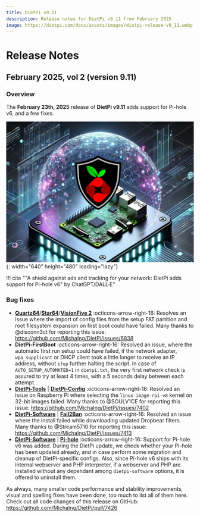 ```yaml
---
title: DietPi v9.11
description: Release notes for DietPi v9.11 from February 2025
image: https://dietpi.com/docs/assets/images/dietpi-release-v9_11.webp
---
```


# Release Notes

## February 2025, vol 2 (version 9.11)

### Overview

The **February 23th, 2025** release of **DietPi v9.11** adds support for Pi-hole v6, and a few fixes.

![ChatGPT generated privacy sphere](../assets/images/dietpi-release-v9_11.webp){: width="640" height="480" loading="lazy"}

!!! cite "\"A shield against ads and tracking for your network: DietPi adds support for Pi-hole v6\" by ChatGPT/DALL·E"

### Bug fixes

- [**Quartz64**](../hardware.md#pine64)/[**Star64**](../hardware.md#pine64_1)/[**VisionFive 2**](../hardware.md#starfive) :octicons-arrow-right-16: Resolves an issue where the import of config files from the setup FAT partition and root filesystem expansion on first boot could have failed. Many thanks to @disconn3ct for reporting this issue: <https://github.com/MichaIng/DietPi/issues/6838>
- **DietPi-FirstBoot** :octicons-arrow-right-16: Resolved an issue, where the automatic first run setup could have failed, if the network adapter, `wpa_supplicant` or DHCP client took a little longer to receive an IP address, without `ifup` further halting the script. In case of `AUTO_SETUP_AUTOMATED=1` in `dietpi.txt`, the very first network check is assured to try at least 4 times, with a 5 seconds delay between each attempt.
- [**DietPi-Tools**](../dietpi_tools.md) | [**DietPi-Config**](../dietpi_tools/system_configuration.md#dietpi-config) :octicons-arrow-right-16: Resolved an issue on Raspberry Pi where selecting the `linux-image-rpi-v8` kernel on 32-bit images failed. Many thanks to @SOULV1CE for reporting this issue: <https://github.com/MichaIng/DietPi/issues/7402>
- [**DietPi-Software**](../dietpi_tools/software_installation.md#dietpi-software) | [**Fail2Ban**](../software/system_security.md#fail2ban) :octicons-arrow-right-16: Resolved an issue where the install failed while downloading updated Dropbear filters. Many thanks to @Stream5710 for reporting this issue: <https://github.com/MichaIng/DietPi/issues/7413>
- [**DietPi-Software**](../dietpi_tools/software_installation.md#dietpi-software) | [**Pi-hole**](../software/dns_servers.md#pi-hole) :octicons-arrow-right-16: Support for Pi-hole v6 was added. During the DietPi update, we check whether your Pi-hole has been updated already, and in case perform some migration and cleanup of DietPi-specific configs. Also, since Pi-hole v6 ships with its internal webserver and PHP interpreter, if a webserver and PHP are installed without any dependant among `dietpi-software` options, it is offered to uninstall them.

As always, many smaller code performance and stability improvements, visual and spelling fixes have been done, too much to list all of them here. Check out all code changes of this release on GitHub: <https://github.com/MichaIng/DietPi/pull/7426>
